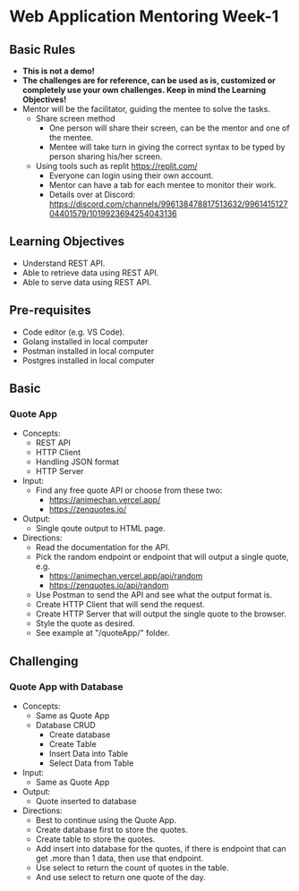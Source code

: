 # Web Application Mentoring Week-1

## Basic Rules

- **This is not a demo!**
- **The challenges are for reference, can be used as is, customized or completely use your own challenges. Keep in mind the Learning Objectives!**
- Mentor will be the facilitator, guiding the mentee to solve the tasks.
  - Share screen method
    - One person will share their screen, can be the mentor and one of the mentee.
    - Mentee will take turn in giving the correct syntax to be typed by person sharing his/her screen.
  - Using tools such as replit <https://replit.com/>
    - Everyone can login using their own account.
    - Mentor can have a tab for each mentee to monitor their work.
    - Details over at Discord: <https://discord.com/channels/996138478817513632/996141512704401579/1019923694254043136>
  
## Learning Objectives

- Understand REST API.
- Able to retrieve data using REST API.
- Able to serve data using REST API.

## Pre-requisites

- Code editor (e.g. VS Code).
- Golang installed in local computer
- Postman installed in local computer
- Postgres installed in local computer

## Basic

### Quote App

- Concepts:
  - REST API
  - HTTP Client
  - Handling JSON format
  - HTTP Server
- Input:
  - Find any free quote API or choose from these two:
    - <https://animechan.vercel.app/>
    - <https://zenquotes.io/>
- Output:
  - Single qoute output to HTML page.
- Directions:
  - Read the documentation for the API.
  - Pick the random endpoint or endpoint that will output a single quote, e.g.
    - <https://animechan.vercel.app/api/random>
    - <https://zenquotes.io/api/random>
  - Use Postman to send the API and see what the output format is.
  - Create HTTP Client that will send the request.
  - Create HTTP Server that will output the single quote to the browser.
  - Style the quote as desired.
  - See example at "/quoteApp/" folder.

## Challenging

### Quote App with Database

- Concepts:
  - Same as Quote App
  - Database CRUD
    - Create database
    - Create Table
    - Insert Data into Table
    - Select Data from Table
- Input:
  - Same as Quote App
- Output:
  - Quote inserted to database
- Directions:
  - Best to continue using the Quote App.
  - Create database first to store the quotes.
  - Create table to store the quotes.
  - Add insert into database for the quotes, if there is endpoint that can get .more than 1 data, then use that endpoint.
  - Use select to return the count of quotes in the table.
  - And use select to return one quote of the day.
